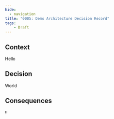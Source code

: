 ```yaml
---
hide:
  - navigation
title: "0005: Demo Architecture Decision Record"
tags: 
    - Draft
---
```


## Context

Hello

## Decision

World

## Consequences

!!

